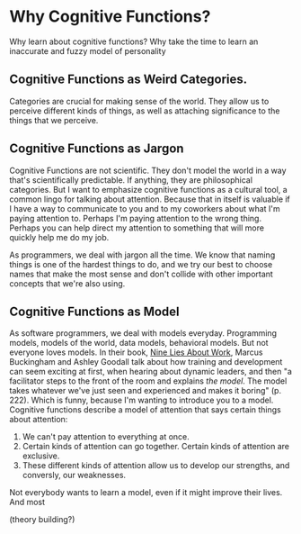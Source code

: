 # Why Cognitive Functions?

Why learn about cognitive functions? Why take the time to learn an inaccurate and fuzzy model of personality

## Cognitive Functions as Weird Categories.

Categories are crucial for making sense of the world. They allow us to perceive different kinds of things, as well as attaching significance to the things that we perceive.




## Cognitive Functions as Jargon

Cognitive Functions are not scientific. They don't model the world in a way that's scientifically predictable. If anything, they are philosophical categories. But I want to emphasize cognitive functions as a cultural tool, a common lingo for talking about attention. Because that in itself is valuable if I have a way to communicate to you and to my coworkers about what I'm paying attention to. Perhaps I'm paying attention to the wrong thing. Perhaps you can help direct my attention to something that will more quickly help me do my job.

As programmers, we deal with jargon all the time. We know that naming things is one of the hardest things to do, and we try our best to choose names that make the most sense and don't collide with other important concepts that we're also using.

## Cognitive Functions as Model

As software programmers, we deal with models everyday. Programming models, models of the world, data models, behavioral models. But not everyone loves models. In their book, <u>Nine Lies About Work</u>, Marcus Buckingham and Ashley Goodall talk about how training and development can seem exciting at first, when hearing about dynamic leaders, and then "a facilitator steps to the front of the room and explains <i>the model</i>. The model takes whatever we've just seen and experienced and makes it boring" (p. 222). Which is funny, because I'm wanting to introduce you to a model. Cognitive functions describe a model of attention that says certain things about attention:

1. We can't pay attention to everything at once.
1. Certain kinds of attention can go together. Certain kinds of attention are exclusive.
1. These different kinds of attention allow us to develop our strengths, and conversly, our weaknesses.



Not everybody wants to learn a model, even if it might improve their lives. And most 

(theory building?)
